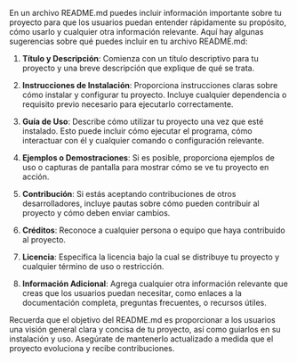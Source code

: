 En un archivo README.md puedes incluir información importante sobre tu proyecto para que los usuarios puedan entender rápidamente su propósito, cómo usarlo y cualquier otra información relevante. Aquí hay algunas sugerencias sobre qué puedes incluir en tu archivo README.md:

1. **Título y Descripción**: Comienza con un título descriptivo para tu proyecto y una breve descripción que explique de qué se trata.

2. **Instrucciones de Instalación**: Proporciona instrucciones claras sobre cómo instalar y configurar tu proyecto. Incluye cualquier dependencia o requisito previo necesario para ejecutarlo correctamente.

3. **Guía de Uso**: Describe cómo utilizar tu proyecto una vez que esté instalado. Esto puede incluir cómo ejecutar el programa, cómo interactuar con él y cualquier comando o configuración relevante.

4. **Ejemplos o Demostraciones**: Si es posible, proporciona ejemplos de uso o capturas de pantalla para mostrar cómo se ve tu proyecto en acción.

5. **Contribución**: Si estás aceptando contribuciones de otros desarrolladores, incluye pautas sobre cómo pueden contribuir al proyecto y cómo deben enviar cambios.

6. **Créditos**: Reconoce a cualquier persona o equipo que haya contribuido al proyecto.

7. **Licencia**: Especifica la licencia bajo la cual se distribuye tu proyecto y cualquier término de uso o restricción.

8. **Información Adicional**: Agrega cualquier otra información relevante que creas que los usuarios puedan necesitar, como enlaces a la documentación completa, preguntas frecuentes, o recursos útiles.

Recuerda que el objetivo del README.md es proporcionar a los usuarios una visión general clara y concisa de tu proyecto, así como guiarlos en su instalación y uso. Asegúrate de mantenerlo actualizado a medida que el proyecto evoluciona y recibe contribuciones.